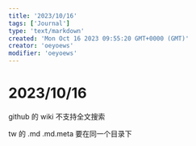 ```yaml
---
title: '2023/10/16'
tags: ['Journal']
type: 'text/markdown'
created: 'Mon Oct 16 2023 09:55:20 GMT+0000 (GMT)'
creator: 'oeyoews'
modifier: 'oeyoews'
---
```


# 2023/10/16

github 的 wiki 不支持全文搜索

tw 的 .md .md.meta 要在同一个目录下
